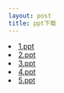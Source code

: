 ```yaml
---
layout: post
title: ppt下载
---
```


<li> <a href="./1.ppt">1.ppt</a> </li>
<li> <a href="./2.ppt">2.ppt</a> </li>
<li> <a href="./3.ppt">3.ppt</a> </li>
<li> <a href="./4.ppt">4.ppt</a> </li>
<li> <a href="./5.ppt">5.ppt</a> </li>
